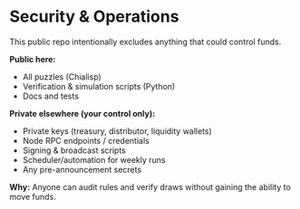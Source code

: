 # Security & Operations

This public repo intentionally excludes anything that could control funds.

**Public here:**
- All puzzles (Chialisp)
- Verification & simulation scripts (Python)
- Docs and tests

**Private elsewhere (your control only):**
- Private keys (treasury, distributor, liquidity wallets)
- Node RPC endpoints / credentials
- Signing & broadcast scripts
- Scheduler/automation for weekly runs
- Any pre-announcement secrets

**Why:** Anyone can audit rules and verify draws without gaining the ability to move funds.
